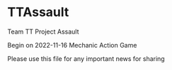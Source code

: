 # TTAssault
Team TT Project Assault

Begin on 2022-11-16 
Mechanic Action Game

Please use this file for any important news for sharing
